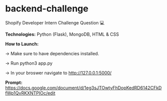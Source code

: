 # backend-challenge
Shopify Developer Intern Challenge Question 💻

**Technologies:**
Python (Flask), MongoDB, HTML & CSS

**How to Launch:**

-> Make sure to have dependencies installed. 

-> Run python3 app.py 

-> In your broswer navigate to http://127.0.0.1:5000/

**Prompt:**
https://docs.google.com/document/d/1eg3sJTOwtyFhDopKedRD6142CFkDfWp1QvRKXNTPIOc/edit
